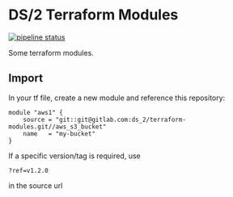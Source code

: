 # DS/2 Terraform Modules

[![pipeline status](https://gitlab.com/ds_2/terraform-modules/badges/develop/pipeline.svg)](https://gitlab.com/ds_2/terraform-modules/-/commits/develop)

Some terraform modules.

## Import

In your tf file, create a new module and reference this repository:

    module "aws1" {
        source = "git::git@gitlab.com:ds_2/terraform-modules.git//aws_s3_bucket"
        name   = "my-bucket"
    }

If a specific version/tag is required, use

    ?ref=v1.2.0

in the source url
